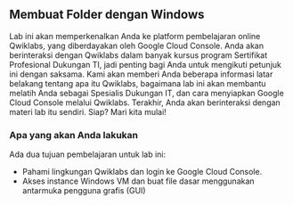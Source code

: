 ## Membuat Folder dengan Windows

Lab ini akan memperkenalkan Anda ke platform pembelajaran online Qwiklabs, yang diberdayakan oleh Google Cloud Console. Anda akan berinteraksi dengan Qwiklabs dalam banyak kursus program Sertifikat Profesional Dukungan TI, jadi penting bagi Anda untuk mengikuti petunjuk ini dengan saksama. Kami akan memberi Anda beberapa informasi latar belakang tentang apa itu Qwiklabs, bagaimana lab ini akan membantu melatih Anda sebagai Spesialis Dukungan IT, dan cara menyiapkan Google Cloud Console melalui Qwiklabs. Terakhir, Anda akan berinteraksi dengan materi lab itu sendiri. Siap? Mari kita mulai!

### Apa yang akan Anda lakukan

Ada dua tujuan pembelajaran untuk lab ini:

* Pahami lingkungan Qwiklabs dan login ke Google Cloud Console.
* Akses instance Windows VM dan buat file dasar menggunakan antarmuka pengguna grafis (GUI)
